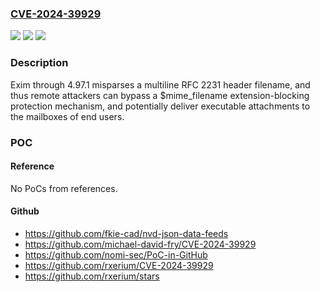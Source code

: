 ### [CVE-2024-39929](https://cve.mitre.org/cgi-bin/cvename.cgi?name=CVE-2024-39929)
![](https://img.shields.io/static/v1?label=Product&message=n%2Fa&color=blue)
![](https://img.shields.io/static/v1?label=Version&message=n%2Fa&color=blue)
![](https://img.shields.io/static/v1?label=Vulnerability&message=n%2Fa&color=brighgreen)

### Description

Exim through 4.97.1 misparses a multiline RFC 2231 header filename, and thus remote attackers can bypass a $mime_filename extension-blocking protection mechanism, and potentially deliver executable attachments to the mailboxes of end users.

### POC

#### Reference
No PoCs from references.

#### Github
- https://github.com/fkie-cad/nvd-json-data-feeds
- https://github.com/michael-david-fry/CVE-2024-39929
- https://github.com/nomi-sec/PoC-in-GitHub
- https://github.com/rxerium/CVE-2024-39929
- https://github.com/rxerium/stars

